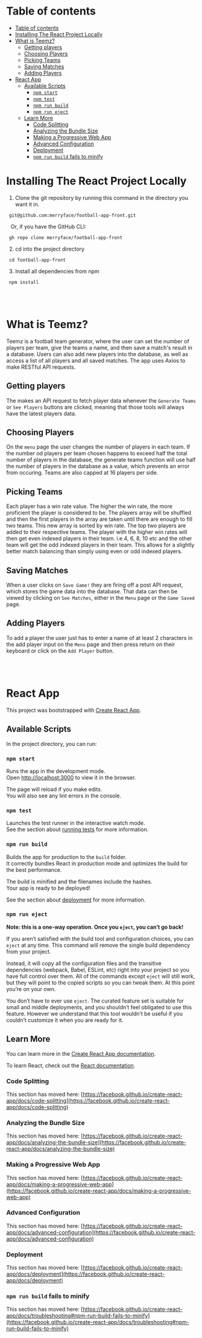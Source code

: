 # Table of contents

- [Table of contents](#table-of-contents)
- [Installing The React Project Locally](#installing-the-react-project-locally)
- [What is Teemz?](#what-is-teemz)
  - [Getting players](#getting-players)
  - [Choosing Players](#choosing-players)
  - [Picking Teams](#picking-teams)
  - [Saving Matches](#saving-matches)
  - [Adding Players](#adding-players)
- [React App](#react-app)
  - [Available Scripts](#available-scripts)
    - [`npm start`](#npm-start)
    - [`npm test`](#npm-test)
    - [`npm run build`](#npm-run-build)
    - [`npm run eject`](#npm-run-eject)
  - [Learn More](#learn-more)
    - [Code Splitting](#code-splitting)
    - [Analyzing the Bundle Size](#analyzing-the-bundle-size)
    - [Making a Progressive Web App](#making-a-progressive-web-app)
    - [Advanced Configuration](#advanced-configuration)
    - [Deployment](#deployment)
    - [`npm run build` fails to minify](#npm-run-build-fails-to-minify)

# Installing The React Project Locally

   1. Clone the git repository by running this command in the directory you want it in.
   
   ```
    git@github.com:merryface/football-app-front.git
   ```

   Or, if you have the GitHub CLI:

   ```
    gh repo clone merryface/football-app-front
   ```


   2. cd into the project directory
   
   ```
    cd football-app-front
   ```

   3. Install all dependencies from npm
   ```
    npm install
   ```

<br>
<br>

# What is Teemz?
Teemz is a football team generator, where the user can set the number of players per team, give the teams a name, and then save a match's result in a database. Users can also add new players into the database, as well as access a list of all players and all saved matches. The app uses Axios to make RESTful API requests.

## Getting players
The makes an API request to fetch player data whenever the `Generate Teams` or `See Players` buttons are clicked, meaning that those tools will always have the latest players data.
## Choosing Players
On the `menu` page the user changes the number of players in each team. If the number od players per team chosen happens to exceed half the total number of players in the database, the generate teams function will use half the number of players in the database as a value, which prevents an error from occuring. Teams are also capped at 16 players per side.

## Picking Teams
Each player has a win rate value. The higher the win rate, the more proficient the player is considered to be. The players array will be shuffled and then the first players in the array are taken until there are enough to fill two teams. This new array is sorted by win rate. The top two players are added to their respective teams. The player with the higher win rates will then get even indexed players in their team. i.e 4, 6, 8, 10 etc and the other team will get the odd indexed players in their team. This allows for a slightly better match balancing than simply using even or odd indexed players.

## Saving Matches
When a user clicks on `Save Game!` they are firing off a post API request, which stores the game data into the database. That data can then be viewed by clicking on `See Matches`, either in the `Menu` page or the `Game Saved` page.
## Adding Players
To add a player the user just has to enter a name of at least 2 characters in the add player input on the `Menu` page and then press return on their keyboard or click on the `Add Player` button.

<br>
<br>






# React App

This project was bootstrapped with [Create React App](https://github.com/facebook/create-react-app).

## Available Scripts

In the project directory, you can run:

### `npm start`

Runs the app in the development mode.\
Open [http://localhost:3000](http://localhost:3000) to view it in the browser.

The page will reload if you make edits.\
You will also see any lint errors in the console.

### `npm test`

Launches the test runner in the interactive watch mode.\
See the section about [running tests](https://facebook.github.io/create-react-app/docs/running-tests) for more information.

### `npm run build`

Builds the app for production to the `build` folder.\
It correctly bundles React in production mode and optimizes the build for the best performance.

The build is minified and the filenames include the hashes.\
Your app is ready to be deployed!

See the section about [deployment](https://facebook.github.io/create-react-app/docs/deployment) for more information.

### `npm run eject`

**Note: this is a one-way operation. Once you `eject`, you can’t go back!**

If you aren’t satisfied with the build tool and configuration choices, you can `eject` at any time. This command will remove the single build dependency from your project.

Instead, it will copy all the configuration files and the transitive dependencies (webpack, Babel, ESLint, etc) right into your project so you have full control over them. All of the commands except `eject` will still work, but they will point to the copied scripts so you can tweak them. At this point you’re on your own.

You don’t have to ever use `eject`. The curated feature set is suitable for small and middle deployments, and you shouldn’t feel obligated to use this feature. However we understand that this tool wouldn’t be useful if you couldn’t customize it when you are ready for it.

## Learn More

You can learn more in the [Create React App documentation](https://facebook.github.io/create-react-app/docs/getting-started).

To learn React, check out the [React documentation](https://reactjs.org/).

### Code Splitting

This section has moved here: [https://facebook.github.io/create-react-app/docs/code-splitting](https://facebook.github.io/create-react-app/docs/code-splitting)

### Analyzing the Bundle Size

This section has moved here: [https://facebook.github.io/create-react-app/docs/analyzing-the-bundle-size](https://facebook.github.io/create-react-app/docs/analyzing-the-bundle-size)

### Making a Progressive Web App

This section has moved here: [https://facebook.github.io/create-react-app/docs/making-a-progressive-web-app](https://facebook.github.io/create-react-app/docs/making-a-progressive-web-app)

### Advanced Configuration

This section has moved here: [https://facebook.github.io/create-react-app/docs/advanced-configuration](https://facebook.github.io/create-react-app/docs/advanced-configuration)

### Deployment

This section has moved here: [https://facebook.github.io/create-react-app/docs/deployment](https://facebook.github.io/create-react-app/docs/deployment)

### `npm run build` fails to minify

This section has moved here: [https://facebook.github.io/create-react-app/docs/troubleshooting#npm-run-build-fails-to-minify](https://facebook.github.io/create-react-app/docs/troubleshooting#npm-run-build-fails-to-minify)
